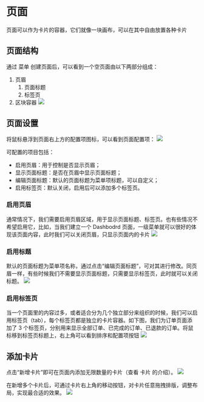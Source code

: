 # 页面

页面可以作为卡片的容器，它们就像一块画布，可以在其中自由放置各种卡片

## 页面结构

通过 菜单 创建页面后，可以看到一个空页面由以下两部分组成：

1. 页眉
   1. 页面标题
   2. 标签页
2. 区块容器
![](/interface/page-1.png)

## 页面设置

将鼠标悬浮到页面右上方的配置项图标，可以看到页面配置项：
![](/interface/page-2.png)

可配置的项目包括：

- 启用页眉：用于控制是否显示页眉；
- 显示页面标题：是否在页眉中显示页面标题；
- 编辑页面标题：默认的页面标题为菜单项标题，可以自定义；
- 启用标签页：默认关闭，启用后可以添加多个标签页。

### 启用页眉

通常情况下，我们需要启用页眉区域，用于显示页面标题、标签页。也有些情况不希望启用它，比如，当我们建立一个 Dashbodrd 页面，一级菜单就可以很好的体现该页面内容，此时我们可以关闭页眉，只显示页面内的卡片
![](/interface/page-3.png)

### 启用标题

默认的页面标题为菜单项名称，通过点击“编辑页面标题”，可对其进行修改。同页眉一样，有些时候我们不需要显示页面标题，只需要显示标签页，此时就可以关闭标题。
![](/interface/page-4.png)

### 启用标签页

当一个页面里的内容过多，或者适合分为几个独立部分来组织的时候，我们可以启用标签页（tab），每个标签页都是独立的卡片容器。如下图，我们为订单页面添加了 3 个标签页，分别用来显示全部订单、已完成的订单、已退款的订单。将鼠标移到标签页标题上，右上角可以看到排序和配置项按钮
![](/interface/page-5.png)

## 添加卡片
点击“新增卡片”即可在页面内添加无限数量的卡片（查看 卡片 的介绍）。
![](/interface/page-6.png)


在新增多个卡片后，可通过卡片右上角的移动按钮，对卡片任意拖拽排版，调整布局，实现最合适的效果。
![](/interface/page-7.png)

